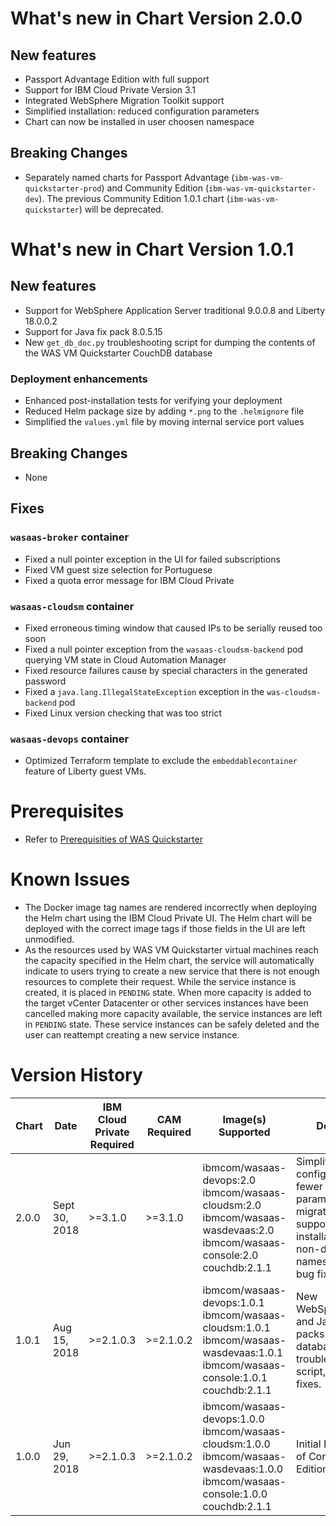 # What's new in Chart Version 2.0.0

## New features

- Passport Advantage Edition with full support
- Support for IBM Cloud Private Version 3.1
- Integrated WebSphere Migration Toolkit support
- Simplified installation: reduced configuration parameters
- Chart can now be installed in user choosen namespace

## Breaking Changes
  - Separately named charts for Passport Advantage (`ibm-was-vm-quickstarter-prod`) and Community Edition (`ibm-was-vm-quickstarter-dev`).  The previous Community Edition 1.0.1 chart (`ibm-was-vm-quickstarter`) will be deprecated.

# What's new in Chart Version 1.0.1
## New features

- Support for WebSphere Application Server traditional 9.0.0.8 and Liberty 18.0.0.2
- Support for Java fix pack 8.0.5.15
- New `get_db_doc.py` troubleshooting script for dumping the contents of the WAS VM Quickstarter CouchDB database

### Deployment enhancements

- Enhanced post-installation tests for verifying your deployment
- Reduced Helm package size by adding `*.png` to the `.helmignore` file
- Simplified the `values.yml` file by moving internal service port values

## Breaking Changes
  - None

## Fixes

### `wasaas-broker` container

- Fixed a null pointer exception in the UI for failed subscriptions
- Fixed VM guest size selection for Portuguese
- Fixed a quota error message for IBM Cloud Private

### `wasaas-cloudsm` container

- Fixed erroneous timing window that caused IPs to be serially reused too soon
- Fixed a null pointer exception from the `wasaas-cloudsm-backend` pod querying VM state in Cloud Automation Manager
- Fixed resource failures cause by special characters in the generated password
- Fixed a `java.lang.IllegalStateException` exception in the `was-cloudsm-backend` pod
- Fixed Linux version checking that was too strict

### `wasaas-devops` container

- Optimized Terraform template to exclude the `embeddablecontainer` feature of Liberty guest VMs.

# Prerequisites
  - Refer to [Prerequisities of WAS Quickstarter](http://ibm.biz/WASQuickstarterPrerequisites)

# Known Issues
  - The Docker image tag names are rendered incorrectly when deploying the Helm chart using the IBM Cloud Private UI. The Helm chart will be deployed with the correct image tags if those fields in the UI are left unmodified.
  - As the resources used by WAS VM Quickstarter virtual machines reach the capacity specified in the Helm chart, the service will automatically indicate to users trying to create a new service that there is not enough resources to complete their request.   While the service instance is created, it is placed in `PENDING` state.  When more capacity is added to the target vCenter Datacenter or other services instances have been cancelled making more capacity available, the service instances are left in `PENDING` state.  These service instances can be safely deleted and the user can reattempt creating a new service instance.

# Version History

| Chart | Date | IBM Cloud Private Required | CAM Required | Image(s) Supported |  Details |
| ----- | ---- | ------------ | ------------------ | ---------------- | ------- |
| 2.0.0 | Sept 30, 2018 | >=3.1.0 | >=3.1.0 | ibmcom/wasaas-devops:2.0 ibmcom/wasaas-cloudsm:2.0 ibmcom/wasaas-wasdevaas:2.0 ibmcom/wasaas-console:2.0 couchdb:2.1.1 | Simplified configuration - fewer config parameters, migration support, installation in non-default namespace, bug fixes |
| 1.0.1 | Aug 15, 2018  | >=2.1.0.3 | >=2.1.0.2 | ibmcom/wasaas-devops:1.0.1 ibmcom/wasaas-cloudsm:1.0.1 ibmcom/wasaas-wasdevaas:1.0.1 ibmcom/wasaas-console:1.0.1 couchdb:2.1.1 | New WebSphere and Java fix packs and database troubleshooting script, plus fixes. |
| 1.0.0 | Jun 29, 2018  | >=2.1.0.3 | >=2.1.0.2 |  ibmcom/wasaas-devops:1.0.0 ibmcom/wasaas-cloudsm:1.0.0 ibmcom/wasaas-wasdevaas:1.0.0 ibmcom/wasaas-console:1.0.0 couchdb:2.1.1 | Initial Delivery of Community Edition. |
